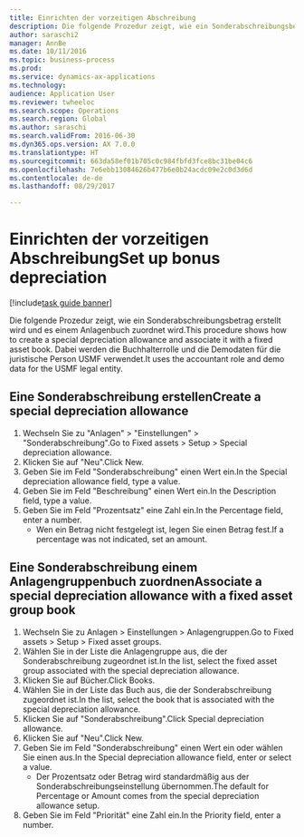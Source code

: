 ```yaml
--- 
title: Einrichten der vorzeitigen Abschreibung
description: Die folgende Prozedur zeigt, wie ein Sonderabschreibungsbetrag erstellt wird und es einem Anlagenbuch zuordnet wird.
author: saraschi2
manager: AnnBe
ms.date: 10/11/2016
ms.topic: business-process
ms.prod: 
ms.service: dynamics-ax-applications
ms.technology: 
audience: Application User
ms.reviewer: twheeloc
ms.search.scope: Operations
ms.search.region: Global
ms.author: saraschi
ms.search.validFrom: 2016-06-30
ms.dyn365.ops.version: AX 7.0.0
ms.translationtype: HT
ms.sourcegitcommit: 663da58ef01b705c0c984fbfd3fce8bc31be04c6
ms.openlocfilehash: 7e6ebb13084626b477b6e0b24acdc09e2c0d3d6d
ms.contentlocale: de-de
ms.lasthandoff: 08/29/2017

---
```

# <a name="set-up-bonus-depreciation"></a><span data-ttu-id="e3559-103">Einrichten der vorzeitigen Abschreibung</span><span class="sxs-lookup"><span data-stu-id="e3559-103">Set up bonus depreciation</span></span>

[!include[task guide banner](../../includes/task-guide-banner.md)]

<span data-ttu-id="e3559-104">Die folgende Prozedur zeigt, wie ein Sonderabschreibungsbetrag erstellt wird und es einem Anlagenbuch zuordnet wird.</span><span class="sxs-lookup"><span data-stu-id="e3559-104">This procedure shows how to create a special depreciation allowance and associate it with a fixed asset book.</span></span> <span data-ttu-id="e3559-105">Dabei werden die Buchhalterrolle und die Demodaten für die juristische Person USMF verwendet.</span><span class="sxs-lookup"><span data-stu-id="e3559-105">It uses the accountant role and demo data for the USMF legal entity.</span></span>


## <a name="create-a-special-depreciation-allowance"></a><span data-ttu-id="e3559-106">Eine Sonderabschreibung erstellen</span><span class="sxs-lookup"><span data-stu-id="e3559-106">Create a special depreciation allowance</span></span>
1. <span data-ttu-id="e3559-107">Wechseln Sie zu "Anlagen" > "Einstellungen" > "Sonderabschreibung".</span><span class="sxs-lookup"><span data-stu-id="e3559-107">Go to Fixed assets > Setup > Special depreciation allowance.</span></span>
2. <span data-ttu-id="e3559-108">Klicken Sie auf "Neu".</span><span class="sxs-lookup"><span data-stu-id="e3559-108">Click New.</span></span>
3. <span data-ttu-id="e3559-109">Geben Sie im Feld "Sonderabschreibung" einen Wert ein.</span><span class="sxs-lookup"><span data-stu-id="e3559-109">In the Special depreciation allowance field, type a value.</span></span>
4. <span data-ttu-id="e3559-110">Geben Sie im Feld "Beschreibung" einen Wert ein.</span><span class="sxs-lookup"><span data-stu-id="e3559-110">In the Description field, type a value.</span></span>
5. <span data-ttu-id="e3559-111">Geben Sie im Feld "Prozentsatz" eine Zahl ein.</span><span class="sxs-lookup"><span data-stu-id="e3559-111">In the Percentage field, enter a number.</span></span>
    * <span data-ttu-id="e3559-112">Wen ein Betrag nicht festgelegt ist, legen Sie einen Betrag fest.</span><span class="sxs-lookup"><span data-stu-id="e3559-112">If a percentage was not indicated, set an amount.</span></span>  

## <a name="associate-a-special-depreciation-allowance-with-a-fixed-asset-group-book"></a><span data-ttu-id="e3559-113">Eine Sonderabschreibung einem Anlagengruppenbuch zuordnen</span><span class="sxs-lookup"><span data-stu-id="e3559-113">Associate a special depreciation allowance with a fixed asset group book</span></span>
1. <span data-ttu-id="e3559-114">Wechseln Sie zu Anlagen > Einstellungen > Anlagengruppen.</span><span class="sxs-lookup"><span data-stu-id="e3559-114">Go to Fixed assets > Setup > Fixed asset groups.</span></span>
2. <span data-ttu-id="e3559-115">Wählen Sie in der Liste die Anlagengruppe aus, die der Sonderabschreibung zugeordnet ist.</span><span class="sxs-lookup"><span data-stu-id="e3559-115">In the list, select the fixed asset group associated with the special depreciation allowance.</span></span>
3. <span data-ttu-id="e3559-116">Klicken Sie auf Bücher.</span><span class="sxs-lookup"><span data-stu-id="e3559-116">Click Books.</span></span>
4. <span data-ttu-id="e3559-117">Wählen Sie in der Liste das Buch aus, die der Sonderabschreibung zugeordnet ist.</span><span class="sxs-lookup"><span data-stu-id="e3559-117">In the list, select the book that is associated with the special depreciation allowance.</span></span>
5. <span data-ttu-id="e3559-118">Klicken Sie auf "Sonderabschreibung".</span><span class="sxs-lookup"><span data-stu-id="e3559-118">Click Special depreciation allowance.</span></span>
6. <span data-ttu-id="e3559-119">Klicken Sie auf "Neu".</span><span class="sxs-lookup"><span data-stu-id="e3559-119">Click New.</span></span>
7. <span data-ttu-id="e3559-120">Geben Sie im Feld "Sonderabschreibung" einen Wert ein oder wählen Sie einen aus.</span><span class="sxs-lookup"><span data-stu-id="e3559-120">In the Special depreciation allowance field, enter or select a value.</span></span>
    * <span data-ttu-id="e3559-121">Der Prozentsatz oder Betrag wird standardmäßig aus der Sonderabschreibungseinstellung übernommen.</span><span class="sxs-lookup"><span data-stu-id="e3559-121">The default for Percentage or Amount comes from the special depreciation allowance setup.</span></span>  
8. <span data-ttu-id="e3559-122">Geben Sie im Feld "Priorität" eine Zahl ein.</span><span class="sxs-lookup"><span data-stu-id="e3559-122">In the Priority field, enter a number.</span></span>


